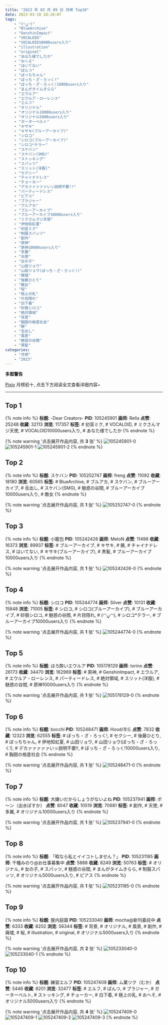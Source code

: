 ```yaml
---
title: "2023 年 03 月 09 日 月榜 Top10"
date: 2023-03-10 18:10:07
tags:
    - "(◠ڼ◠)"
    - "BlueArchive"
    - "GenshinImpact"
    - "VOCALOID"
    - "VOCALOID10000users入り"
    - "illustration"
    - "original"
    - "あなた様でしたか"
    - "おへそ"
    - "はいてない"
    - "ぱんつ"
    - "ぼっちちゃん"
    - "ぼっち・ざ・ろっく!"
    - "ぼっち・ざ・ろっく!10000users入り"
    - "まんがタイムきらら"
    - "エウルア"
    - "エウルア・ローレンス"
    - "エルフ"
    - "オリジナル"
    - "オリジナル10000users入り"
    - "オリジナル5000users入り"
    - "ガーターベルト"
    - "キサキ"
    - "キサキ(ブルーアーカイブ)"
    - "シロコ"
    - "シロコ(ブルーアーカイブ)"
    - "シロコ*テラー"
    - "スケバン"
    - "スケバン(SMG)"
    - "ストッキング"
    - "スパッツ"
    - "スリット(洋服)"
    - "セクシー"
    - "チャイナドレス"
    - "チョーカー"
    - "デカァァァァァいッ説明不要!!"
    - "パーティードレス"
    - "ピアス"
    - "ブラジャー"
    - "ブルアカ"
    - "ブルーアーカイブ"
    - "ブルーアーカイブ10000users入り"
    - "ミクさんマジ天使"
    - "伊地知虹夏"
    - "初音ミク"
    - "制服スパッツ"
    - "創作"
    - "原神"
    - "原神10000users入り"
    - "多翼"
    - "天使"
    - "女の子"
    - "山田リョウ"
    - "山田リョウ(ぼっち・ざ・ろっく!)"
    - "廃墟"
    - "後藤ひとり"
    - "敵女"
    - "桜"
    - "極上の乳"
    - "片目隠れ"
    - "白下着"
    - "砂狼シロコ"
    - "絶対領域"
    - "背景"
    - "胸囲の格差社会"
    - "腋"
    - "舌出し"
    - "風景"
    - "魅惑の谷間"
    - "黒髪"
categories:
    - "月榜"
    - "2023"
---
```


<i class="fa fa-triangle-exclamation"></i>**多图警告**<i class="fa fa-triangle-exclamation"></i>

[Pixiv](https://www.pixiv.net/) 月榜前十, 点击下方阅读全文查看详细内容~

<!-- more -->

---

## Top 1

{% note info %}
**标题**: -Dear Creators-
**PID**: 105245901 **画师**: Rella
**点赞**: 25248 **收藏**: 32113 **浏览**: 117357
**标签**: # 初音ミク, # VOCALOID, # ミクさんマジ天使, # VOCALOID10000users入り, # あなた様でしたか
{% endnote %}

{% note warning '点击展开作品内容, 共 **3** 张' %}
![105245901-0](https://i.pixiv.re/img-original/img/2023/02/10/16/39/04/105245901_p0.jpg)
![105245901-1](https://i.pixiv.re/img-original/img/2023/02/10/16/39/04/105245901_p1.jpg)
![105245901-2](https://i.pixiv.re/img-original/img/2023/02/10/16/39/04/105245901_p2.jpg)
{% endnote %}

## Top 2

{% note info %}
**标题**: スケバン
**PID**: 105252747 **画师**: freng
**点赞**: 11092 **收藏**: 18180 **浏览**: 60565
**标签**: # BlueArchive, # ブルアカ, # スケバン, # ブルーアーカイブ, # 舌出し, # スケバン(SMG), # 魅惑の谷間, # ブルーアーカイブ10000users入り, # 敵女
{% endnote %}

{% note warning '点击展开作品内容, 共 **1** 张' %}
![105252747-0](https://i.pixiv.re/img-original/img/2023/02/10/20/55/50/105252747_p0.png)
{% endnote %}

## Top 3

{% note info %}
**标题**: 小籠包
**PID**: 105242426 **画师**: MeIoN
**点赞**: 11498 **收藏**: 16373 **浏览**: 89937
**标签**: # ブルーアーカイブ, # キサキ, # 腋, # チャイナドレス, # はいてない, # キサキ(ブルーアーカイブ), # 黒髪, # ブルーアーカイブ10000users入り
{% endnote %}

{% note warning '点击展开作品内容, 共 **1** 张' %}
![105242426-0](https://i.pixiv.re/img-original/img/2023/02/10/13/35/49/105242426_p0.jpg)
{% endnote %}

## Top 4

{% note info %}
**标题**: シロコ
**PID**: 105244774 **画师**: Silver
**点赞**: 10131 **收藏**: 15848 **浏览**: 71005
**标签**: # シロコ, # シロコ(ブルーアーカイブ), # ブルーアーカイブ, # 砂狼シロコ, # 魅惑の谷間, # 片目隠れ, # (◠ڼ◠), # シロコ*テラー, # ブルーアーカイブ10000users入り
{% endnote %}

{% note warning '点击展开作品内容, 共 **1** 张' %}
![105244774-0](https://i.pixiv.re/img-original/img/2023/02/10/15/37/59/105244774_p0.jpg)
{% endnote %}

## Top 5

{% note info %}
**标题**: ほろ酔いエウルア
**PID**: 105178129 **画师**: torino
**点赞**: 26173 **收藏**: 34470 **浏览**: 162969
**标签**: # 原神, # GenshinImpact, # エウルア, # エウルア・ローレンス, # パーティードレス, # 絶対領域, # スリット(洋服), # 魅惑の谷間, # 原神10000users入り
{% endnote %}

{% note warning '点击展开作品内容, 共 **1** 张' %}
![105178129-0](https://i.pixiv.re/img-original/img/2023/02/08/00/00/29/105178129_p0.jpg)
{% endnote %}

## Top 6

{% note info %}
**标题**: bocchi
**PID**: 105248471 **画师**: Hood/후드
**点赞**: 7832 **收藏**: 12323 **浏览**: 62555
**标签**: # ぼっち・ざ・ろっく!, # セクシー, # 後藤ひとり, # ぼっちちゃん, # 伊地知虹夏, # 山田リョウ, # 山田リョウ(ぼっち・ざ・ろっく!), # デカァァァァァいッ説明不要!!, # ぼっち・ざ・ろっく!10000users入り, # 胸囲の格差社会
{% endnote %}

{% note warning '点击展开作品内容, 共 **1** 张' %}
![105248471-0](https://i.pixiv.re/img-original/img/2023/02/10/18/28/13/105248471_p0.png)
{% endnote %}

## Top 7

{% note info %}
**标题**: 大嫌いだからしょうがないよね
**PID**: 105237941 **画师**: ポ～ン（出水ぽすか）
**点赞**: 8047 **收藏**: 10519 **浏览**: 70681
**标签**: # 創作, # 天使, # 多翼, # オリジナル10000users入り
{% endnote %}

{% note warning '点击展开作品内容, 共 **1** 张' %}
![105237941-0](https://i.pixiv.re/img-original/img/2023/02/10/07/30/01/105237941_p0.jpg)
{% endnote %}

## Top 8

{% note info %}
**标题**: 「暇なら私とイイコトしません？」
**PID**: 105231185 **画师**: 千種みのり@お仕事募集中
**点赞**: 5888 **收藏**: 8249 **浏览**: 50763
**标签**: # オリジナル, # 女の子, # スパッツ, # 魅惑の谷間, # まんがタイムきらら, # 制服スパッツ, # オリジナル5000users入り, # ピアス
{% endnote %}

{% note warning '点击展开作品内容, 共 **1** 张' %}
![105231185-0](https://i.pixiv.re/img-original/img/2023/02/10/00/03/31/105231185_p0.jpg)
{% endnote %}

## Top 9

{% note info %}
**标题**: 屋内庭園
**PID**: 105233040 **画师**: mocha@新刊委託中
**点赞**: 6333 **收藏**: 8202 **浏览**: 56344
**标签**: # 背景, # オリジナル, # 風景, # 創作, # 廃墟, # 桜, # illustration, # original, # オリジナル5000users入り
{% endnote %}

{% note warning '点击展开作品内容, 共 **2** 张' %}
![105233040-0](https://i.pixiv.re/img-original/img/2023/02/10/01/00/57/105233040_p0.png)
![105233040-1](https://i.pixiv.re/img-original/img/2023/02/10/01/00/57/105233040_p1.png)
{% endnote %}

## Top 10

{% note info %}
**标题**: 練習エルフ
**PID**: 105247409 **画师**: ム菓ツク（むか）
**点赞**: 5446 **收藏**: 8201 **浏览**: 32477
**标签**: # エルフ, # ぱんつ, # ブラジャー, # ガーターベルト, # ストッキング, # チョーカー, # 白下着, # 極上の乳, # おへそ, # オリジナル5000users入り
{% endnote %}

{% note warning '点击展开作品内容, 共 **4** 张' %}
![105247409-0](https://i.pixiv.re/img-original/img/2023/02/10/23/18/28/105247409_p0.jpg)
![105247409-1](https://i.pixiv.re/img-original/img/2023/02/10/23/18/28/105247409_p1.jpg)
![105247409-2](https://i.pixiv.re/img-original/img/2023/02/10/23/18/28/105247409_p2.jpg)
![105247409-3](https://i.pixiv.re/img-original/img/2023/02/10/23/18/28/105247409_p3.jpg)
{% endnote %}
